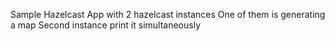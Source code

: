 Sample Hazelcast App with 2 hazelcast instances
One of them is generating a map
Second instance print it simultaneously
